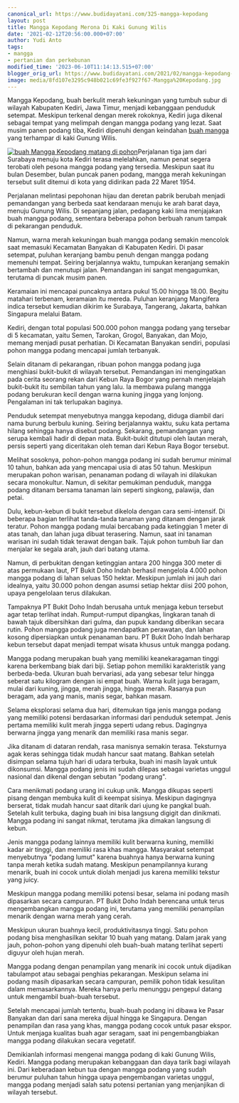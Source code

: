 ```yaml
---
canonical_url: https://www.budidayatani.com/325-mangga-kepodang
layout: post
title: Mangga Kepodang Merona Di Kaki Gunung Wilis
date: '2021-02-12T20:56:00.000+07:00'
author: Yudi Anto
tags:
- mangga
- pertanian dan perkebunan
modified_time: '2023-06-10T11:14:13.515+07:00'
blogger_orig_url: https://www.budidayatani.com/2021/02/mangga-kepodang-merona-di-kaki-gunung.html
image: media/8fd107e3295c948b021c69fe3f927f67-Mangga%20Kepodang.jpg
---
```

Mangga Kepodang, buah berkulit merah kekuningan yang tumbuh subur di wilayah Kabupaten Kediri, Jawa Timur, menjadi kebanggaan penduduk setempat. Meskipun terkenal dengan merek rokoknya, Kediri juga dikenal sebagai tempat yang melimpah dengan mangga podang yang lezat. Saat musim panen podang tiba, Kediri dipenuhi dengan keindahan [buah mangga](https://www.budidayatani.com/search/label/mangga) yang terhampar di kaki Gunung Wilis.

[![buah Mangga Kepodang matang di pohon](https://blogger.googleusercontent.com/img/b/R29vZ2xl/AVvXsEggwBrGfKFQZjcC7r23R9uLUArouC4VLMkQFVzTmrHdR0HeXKBnBMXw_G8K38rE424hr96ginISipzmb2l0hEkSVZvsXMdjwa3fZVlqXpE9uvkEC6zoMMdGipXOse0m9weF7Vt5vaH-PU7mENIC2juPuzOgGuPyiQdEtRZLcukhwjFOiVlIE1C1jV_S5w/w640-h360/Mangga%20Kepodang.jpg)](https://blogger.googleusercontent.com/img/b/R29vZ2xl/AVvXsEggwBrGfKFQZjcC7r23R9uLUArouC4VLMkQFVzTmrHdR0HeXKBnBMXw_G8K38rE424hr96ginISipzmb2l0hEkSVZvsXMdjwa3fZVlqXpE9uvkEC6zoMMdGipXOse0m9weF7Vt5vaH-PU7mENIC2juPuzOgGuPyiQdEtRZLcukhwjFOiVlIE1C1jV_S5w/s2129/Mangga%20Kepodang.jpg)Perjalanan tiga jam dari Surabaya menuju kota Kediri terasa melelahkan, namun penat segera terobati oleh pesona mangga podang yang tersedia. Meskipun saat itu bulan Desember, bulan puncak panen podang, mangga merah kekuningan tersebut sulit ditemui di kota yang didirikan pada 22 Maret 1954.

Perjalanan melintasi pepohonan hijau dan deretan pabrik berubah menjadi pemandangan yang berbeda saat kendaraan menuju ke arah barat daya, menuju Gunung Wilis. Di sepanjang jalan, pedagang kaki lima menjajakan buah mangga podang, sementara beberapa pohon berbuah ranum tampak di pekarangan penduduk.

Namun, warna merah kekuningan buah mangga podang semakin mencolok saat memasuki Kecamatan Banyakan di Kabupaten Kediri. Di pasar setempat, puluhan keranjang bambu penuh dengan mangga podang memenuhi tempat. Seiring berjalannya waktu, tumpukan keranjang semakin bertambah dan menutupi jalan. Pemandangan ini sangat mengagumkan, terutama di puncak musim panen.

Keramaian ini mencapai puncaknya antara pukul 15.00 hingga 18.00. Begitu matahari terbenam, keramaian itu mereda. Puluhan keranjang Mangifera indica tersebut kemudian dikirim ke Surabaya, Tangerang, Jakarta, bahkan Singapura melalui Batam.

Kediri, dengan total populasi 500.000 pohon mangga podang yang tersebar di 5 kecamatan, yaitu Semen, Tarokan, Grogol, Banyakan, dan Mojo, memang menjadi pusat perhatian. Di Kecamatan Banyakan sendiri, populasi pohon mangga podang mencapai jumlah terbanyak.

Selain ditanam di pekarangan, ribuan pohon mangga podang juga menghiasi bukit-bukit di wilayah tersebut. Pemandangan ini mengingatkan pada cerita seorang rekan dari Kebun Raya Bogor yang pernah menjelajah bukit-bukit itu sembilan tahun yang lalu. Ia membawa pulang mangga podang berukuran kecil dengan warna kuning jingga yang lonjong. Pengalaman ini tak terlupakan baginya.

Penduduk setempat menyebutnya mangga kepodang, diduga diambil dari nama burung berbulu kuning. Seiring berjalannya waktu, suku kata pertama hilang sehingga hanya disebut podang. Sekarang, pemandangan yang serupa kembali hadir di depan mata. Bukit-bukit ditutupi oleh lautan merah, persis seperti yang diceritakan oleh teman dari Kebun Raya Bogor tersebut.

Melihat sosoknya, pohon-pohon mangga podang ini sudah berumur minimal 10 tahun, bahkan ada yang mencapai usia di atas 50 tahun. Meskipun merupakan pohon warisan, penanaman podang di wilayah ini dilakukan secara monokultur. Namun, di sekitar pemukiman penduduk, mangga podang ditanam bersama tanaman lain seperti singkong, palawija, dan petai.

Dulu, kebun-kebun di bukit tersebut dikelola dengan cara semi-intensif. Di beberapa bagian terlihat tanda-tanda tanaman yang ditanam dengan jarak teratur. Pohon mangga podang mulai bercabang pada ketinggian 1 meter di atas tanah, dan lahan juga dibuat terasering. Namun, saat ini tanaman warisan ini sudah tidak terawat dengan baik. Tajuk pohon tumbuh liar dan menjalar ke segala arah, jauh dari batang utama.

Namun, di perbukitan dengan ketinggian antara 200 hingga 300 meter di atas permukaan laut, PT Bukit Doho Indah berhasil mengelola 4.000 pohon mangga podang di lahan seluas 150 hektar. Meskipun jumlah ini jauh dari idealnya, yaitu 30.000 pohon dengan asumsi setiap hektar diisi 200 pohon, upaya pengelolaan terus dilakukan.

Tampaknya PT Bukit Doho Indah berusaha untuk menjaga kebun tersebut agar tetap terlihat indah. Rumput-rumput dipangkas, lingkaran tanah di bawah tajuk dibersihkan dari gulma, dan pupuk kandang diberikan secara rutin. Pohon mangga podang juga mendapatkan perawatan, dan lahan kosong dipersiapkan untuk penanaman baru. PT Bukit Doho Indah berharap kebun tersebut dapat menjadi tempat wisata khusus untuk mangga podang.

Mangga podang merupakan buah yang memiliki keanekaragaman tinggi karena berkembang biak dari biji. Setiap pohon memiliki karakteristik yang berbeda-beda. Ukuran buah bervariasi, ada yang sebesar telur hingga seberat satu kilogram dengan isi empat buah. Warna kulit juga beragam, mulai dari kuning, jingga, merah jingga, hingga merah. Rasanya pun beragam, ada yang manis, manis segar, bahkan masam.

Selama eksplorasi selama dua hari, ditemukan tiga jenis mangga podang yang memiliki potensi berdasarkan informasi dari penduduk setempat. Jenis pertama memiliki kulit merah jingga seperti udang rebus. Dagingnya berwarna jingga yang menarik dan memiliki rasa manis segar.

Jika ditanam di dataran rendah, rasa manisnya semakin terasa. Teksturnya agak keras sehingga tidak mudah hancur saat matang. Bahkan setelah disimpan selama tujuh hari di udara terbuka, buah ini masih layak untuk dikonsumsi. Mangga podang jenis ini sudah dilepas sebagai varietas unggul nasional dan dikenal dengan sebutan "podang urang".

Cara menikmati podang urang ini cukup unik. Mangga dikupas seperti pisang dengan membuka kulit di keempat sisinya. Meskipun dagingnya berserat, tidak mudah hancur saat ditarik dari ujung ke pangkal buah. Setelah kulit terbuka, daging buah ini bisa langsung digigit dan dinikmati. Mangga podang ini sangat nikmat, terutama jika dimakan langsung di kebun.

Jenis mangga podang lainnya memiliki kulit berwarna kuning, memiliki kadar air tinggi, dan memiliki rasa khas mangga. Masyarakat setempat menyebutnya "podang lumut" karena buahnya hanya berwarna kuning tanpa merah ketika sudah matang. Meskipun penampilannya kurang menarik, buah ini cocok untuk diolah menjadi jus karena memiliki tekstur yang juicy.

Meskipun mangga podang memiliki potensi besar, selama ini podang masih dipasarkan secara campuran. PT Bukit Doho Indah berencana untuk terus mengembangkan mangga podang ini, terutama yang memiliki penampilan menarik dengan warna merah yang cerah.

Meskipun ukuran buahnya kecil, produktivitasnya tinggi. Satu pohon podang bisa menghasilkan sekitar 10 buah yang matang. Dalam jarak yang jauh, pohon-pohon yang dipenuhi oleh buah-buah matang terlihat seperti diguyur oleh hujan merah.

Mangga podang dengan penampilan yang menarik ini cocok untuk dijadikan tabulampot atau sebagai penghias pekarangan. Meskipun selama ini podang masih dipasarkan secara campuran, pemilik pohon tidak kesulitan dalam memasarkannya. Mereka hanya perlu menunggu pengepul datang untuk mengambil buah-buah tersebut.

Setelah mencapai jumlah tertentu, buah-buah podang ini dibawa ke Pasar Banyakan dan dari sana mereka dijual hingga ke Singapura. Dengan penampilan dan rasa yang khas, mangga podang cocok untuk pasar ekspor. Untuk menjaga kualitas buah agar seragam, saat ini pengembangbiakan mangga podang dilakukan secara vegetatif.

Demikianlah informasi mengenai mangga podang di kaki Gunung Wilis, Kediri. Mangga podang merupakan kebanggaan dan daya tarik bagi wilayah ini. Dari keberadaan kebun tua dengan mangga podang yang sudah berumur puluhan tahun hingga upaya pengembangan varietas unggul, mangga podang menjadi salah satu potensi pertanian yang menjanjikan di wilayah tersebut.

